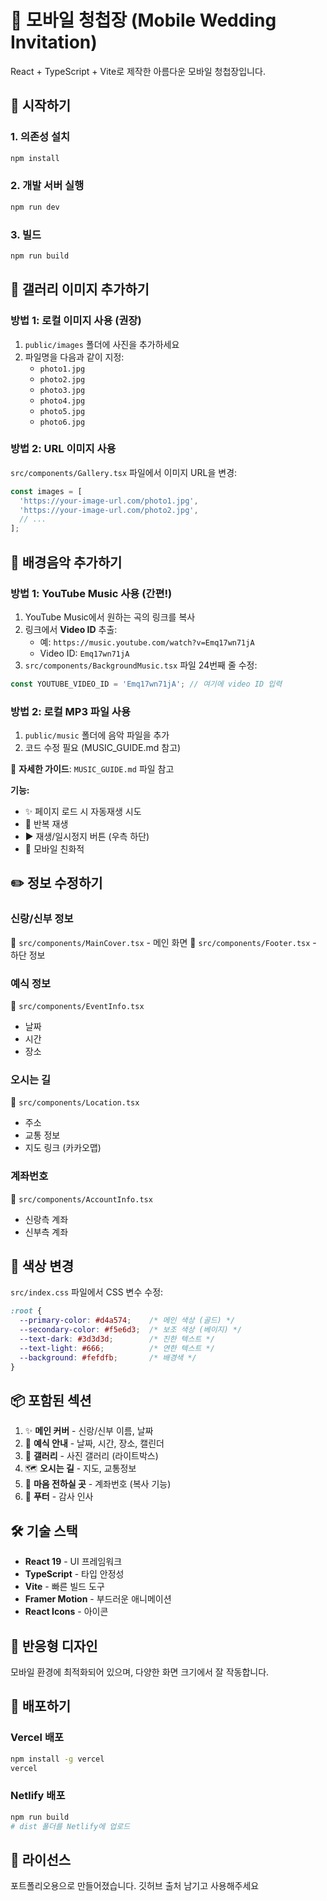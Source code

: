# 🎊 모바일 청첩장 (Mobile Wedding Invitation)

React + TypeScript + Vite로 제작한 아름다운 모바일 청첩장입니다.

## 🚀 시작하기

### 1. 의존성 설치
```bash
npm install
```

### 2. 개발 서버 실행
```bash
npm run dev
```

### 3. 빌드
```bash
npm run build
```

## 📸 갤러리 이미지 추가하기

### 방법 1: 로컬 이미지 사용 (권장)

1. `public/images` 폴더에 사진을 추가하세요
2. 파일명을 다음과 같이 지정:
   - `photo1.jpg`
   - `photo2.jpg`
   - `photo3.jpg`
   - `photo4.jpg`
   - `photo5.jpg`
   - `photo6.jpg`

### 방법 2: URL 이미지 사용

`src/components/Gallery.tsx` 파일에서 이미지 URL을 변경:

```typescript
const images = [
  'https://your-image-url.com/photo1.jpg',
  'https://your-image-url.com/photo2.jpg',
  // ...
];
```

## 🎵 배경음악 추가하기

### 방법 1: YouTube Music 사용 (간편!)

1. YouTube Music에서 원하는 곡의 링크를 복사
2. 링크에서 **Video ID** 추출:
   - 예: `https://music.youtube.com/watch?v=Emq17wn71jA`
   - Video ID: `Emq17wn71jA`
3. `src/components/BackgroundMusic.tsx` 파일 24번째 줄 수정:
```typescript
const YOUTUBE_VIDEO_ID = 'Emq17wn71jA'; // 여기에 video ID 입력
```

### 방법 2: 로컬 MP3 파일 사용

1. `public/music` 폴더에 음악 파일을 추가
2. 코드 수정 필요 (MUSIC_GUIDE.md 참고)

📖 **자세한 가이드**: `MUSIC_GUIDE.md` 파일 참고

**기능:**
- ✨ 페이지 로드 시 자동재생 시도
- 🔄 반복 재생
- ▶️ 재생/일시정지 버튼 (우측 하단)
- 📱 모바일 친화적

## ✏️ 정보 수정하기

### 신랑/신부 정보
📝 `src/components/MainCover.tsx` - 메인 화면
📝 `src/components/Footer.tsx` - 하단 정보

### 예식 정보
📝 `src/components/EventInfo.tsx`
- 날짜
- 시간
- 장소

### 오시는 길
📝 `src/components/Location.tsx`
- 주소
- 교통 정보
- 지도 링크 (카카오맵)

### 계좌번호
📝 `src/components/AccountInfo.tsx`
- 신랑측 계좌
- 신부측 계좌

## 🎨 색상 변경

`src/index.css` 파일에서 CSS 변수 수정:

```css
:root {
  --primary-color: #d4a574;    /* 메인 색상 (골드) */
  --secondary-color: #f5e6d3;  /* 보조 색상 (베이지) */
  --text-dark: #3d3d3d;        /* 진한 텍스트 */
  --text-light: #666;          /* 연한 텍스트 */
  --background: #fefdfb;       /* 배경색 */
}
```

## 📦 포함된 섹션

1. ✨ **메인 커버** - 신랑/신부 이름, 날짜
2. 📅 **예식 안내** - 날짜, 시간, 장소, 캘린더
3. 📸 **갤러리** - 사진 갤러리 (라이트박스)
4. 🗺️ **오시는 길** - 지도, 교통정보
5. 💝 **마음 전하실 곳** - 계좌번호 (복사 기능)
6. 👋 **푸터** - 감사 인사

## 🛠️ 기술 스택

- **React 19** - UI 프레임워크
- **TypeScript** - 타입 안정성
- **Vite** - 빠른 빌드 도구
- **Framer Motion** - 부드러운 애니메이션
- **React Icons** - 아이콘

## 📱 반응형 디자인

모바일 환경에 최적화되어 있으며, 다양한 화면 크기에서 잘 작동합니다.

## 🎉 배포하기

### Vercel 배포
```bash
npm install -g vercel
vercel
```

### Netlify 배포
```bash
npm run build
# dist 폴더를 Netlify에 업로드
```

## 📝 라이선스
포트폴리오용으로 만들어졌습니다.
깃허브 출처 남기고 사용해주세요
